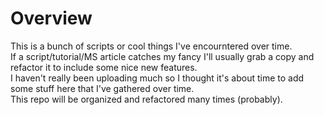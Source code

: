 # Overview

This is a bunch of scripts or cool things I've encourntered over time.  
If a script/tutorial/MS article catches my fancy I'll usually grab a copy and refactor it to include some nice new features.  
I haven't really been uploading much so I thought it's about time to add some stuff here that I've gathered over time.  
This repo will be organized and refactored many times (probably).
